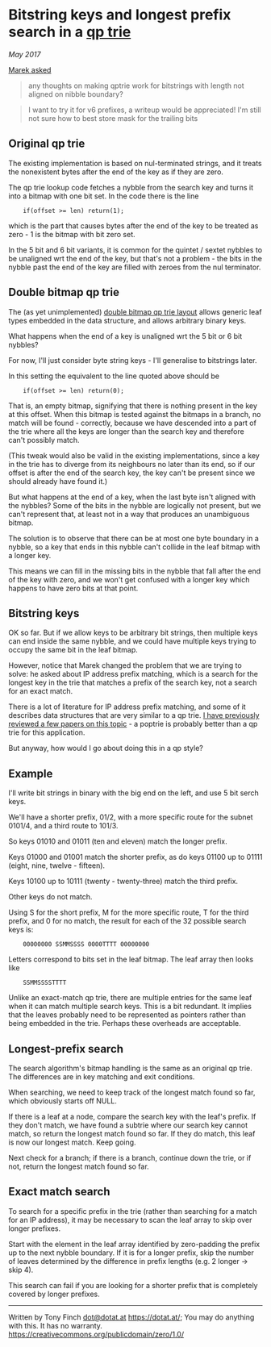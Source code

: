 Bitstring keys and longest prefix search in a [qp trie](https://dotat.at/prog/qp)
=======================================================

_May 2017_

[Marek asked](https://twitter.com/vavrusam/status/867070309785980928)

> any thoughts on making qptrie work for bitstrings with length not
> aligned on nibble boundary?

> I want to try it for v6 prefixes, a writeup would be appreciated!
> I'm still not sure how to best store mask for the trailing bits


Original qp trie
----------------

The existing implementation is based on nul-terminated strings, and it
treats the nonexistent bytes after the end of the key as if they are
zero.

The qp trie lookup code fetches a nybble from the search key and turns
it into a bitmap with one bit set. In the code there is the line

        if(offset >= len) return(1);

which is the part that causes bytes after the end of the key to be
treated as zero - 1 is the bitmap with bit zero set.

In the 5 bit and 6 bit variants, it is common for the quintet / sextet
nybbles to be unaligned wrt the end of the key, but that's not a
problem - the bits in the nybble past the end of the key are filled
with zeroes from the nul terminator.


Double bitmap qp trie
---------------------

The (as yet unimplemented) [double bitmap qp trie
layout](notes-generic-leaves.md) allows generic leaf types
embedded in the data structure, and allows arbitrary binary keys.

What happens when the end of a key is unaligned wrt the 5 bit or 6 bit
nybbles?

For now, I'll just consider byte string keys - I'll generalise to
bitstrings later.

In this setting the equivalent to the line quoted above should be

        if(offset >= len) return(0);

That is, an empty bitmap, signifying that there is nothing present in
the key at this offset. When this bitmap is tested against the bitmaps
in a branch, no match will be found - correctly, because we have
descended into a part of the trie where all the keys are longer than
the search key and therefore can't possibly match.

(This tweak would also be valid in the existing implementations, since
a key in the trie has to diverge from its neighbours no later than its
end, so if our offset is after the end of the search key, the key
can't be present since we should already have found it.)

But what happens at the end of a key, when the last byte isn't aligned
with the nybbles? Some of the bits in the nybble are logically not
present, but we can't represent that, at least not in a way that
produces an unambiguous bitmap.

The solution is to observe that there can be at most one byte boundary
in a nybble, so a key that ends in this nybble can't collide in the
leaf bitmap with a longer key.

This means we can fill in the missing bits in the nybble that fall
after the end of the key with zero, and we won't get confused with a
longer key which happens to have zero bits at that point.


Bitstring keys
--------------

OK so far. But if we allow keys to be arbitrary bit strings, then
multiple keys can end inside the same nybble, and we could have
multiple keys trying to occupy the same bit in the leaf bitmap.

However, notice that Marek changed the problem that we are trying to
solve: he asked about IP address prefix matching, which is a search
for the longest key in the trie that matches a prefix of the search
key, not a search for an exact match.

There is a lot of literature for IP address prefix matching, and some
of it describes data structures that are very similar to a qp trie. [I
have previously reviewed a few papers on this
topic](blog-2016-02-23.md) - a poptrie is probably better than a qp
trie for this application.

But anyway, how would I go about doing this in a qp style?


Example
-------

I'll write bit strings in binary with the big end on the left, and use
5 bit serch keys.

We'll have a shorter prefix, 01/2, with a more specific route for the
subnet 0101/4, and a third route to 101/3.

So keys 01010 and 01011 (ten and eleven) match the longer prefix.

Keys 01000 and 01001 match the shorter prefix, as do keys 01100 up to
01111 (eight, nine, twelve - fifteen).

Keys 10100 up to 10111 (twenty - twenty-three) match the third prefix.

Other keys do not match.

Using S for the short prefix, M for the more specific route, T for the
third prefix, and 0 for no match, the result for each of the 32
possible search keys is:

        00000000 SSMMSSSS 0000TTTT 00000000

Letters correspond to bits set in the leaf bitmap. The leaf array then
looks like

        SSMMSSSSTTTT

Unlike an exact-match qp trie, there are multiple entries for the same
leaf when it can match multiple search keys. This is a bit redundant.
It implies that the leaves probably need to be represented as pointers
rather than being embedded in the trie. Perhaps these overheads are
acceptable.


Longest-prefix search
---------------------

The search algorithm's bitmap handling is the same as an original qp
trie. The differences are in key matching and exit conditions.

When searching, we need to keep track of the longest match found so
far, which obviously starts off NULL.

If there is a leaf at a node, compare the search key with the leaf's
prefix. If they don't match, we have found a subtrie where our search
key cannot match, so return the longest match found so far. If they do
match, this leaf is now our longest match. Keep going.

Next check for a branch; if there is a branch, continue down the trie,
or if not, return the longest match found so far.


Exact match search
------------------

To search for a specific prefix in the trie (rather than searching for
a match for an IP address), it may be necessary to scan the leaf array
to skip over longer prefixes.

Start with the element in the leaf array identified by zero-padding
the prefix up to the next nybble boundary. If it is for a longer
prefix, skip the number of leaves determined by the difference in
prefix lengths (e.g. 2 longer -> skip 4).

This search can fail if you are looking for a shorter prefix that is
completely covered by longer prefixes.


---------------------------------------------------------------------------

Written by Tony Finch <dot@dotat.at> <https://dotat.at/>;
You may do anything with this. It has no warranty.
<https://creativecommons.org/publicdomain/zero/1.0/>
